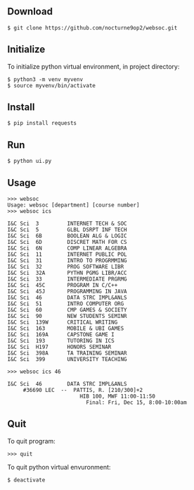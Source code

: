 ## Download
```
$ git clone https://github.com/nocturne9op2/websoc.git
```
## Initialize
To initialize python virtual environment, in project directory:
```
$ python3 -m venv myvenv
$ source myvenv/bin/activate
```
## Install
```
$ pip install requests
```
## Run
```
$ python ui.py
```
## Usage
```
>>> websoc
Usage: websoc [department] [course number]
>>> websoc ics

I&C Sci  3         INTERNET TECH & SOC
I&C Sci  5         GLBL DSRPT INF TECH
I&C Sci  6B        BOOLEAN ALG & LOGIC
I&C Sci  6D        DISCRET MATH FOR CS
I&C Sci  6N        COMP LINEAR ALGEBRA
I&C Sci  11        INTERNET PUBLIC POL
I&C Sci  31        INTRO TO PROGRMMING
I&C Sci  32        PROG SOFTWARE LIBR
I&C Sci  32A       PYTHN PGMG LIBR/ACC
I&C Sci  33        INTERMEDIATE PRGRMG
I&C Sci  45C       PROGRAM IN C/C++
I&C Sci  45J       PROGRAMMING IN JAVA
I&C Sci  46        DATA STRC IMPL&ANLS
I&C Sci  51        INTRO COMPUTER ORG
I&C Sci  60        CMP GAMES & SOCIETY
I&C Sci  90        NEW STUDENTS SEMINR
I&C Sci  139W      CRITICAL WRITING
I&C Sci  163       MOBILE & UBI GAMES
I&C Sci  169A      CAPSTONE GAME I
I&C Sci  193       TUTORING IN ICS
I&C Sci  H197      HONORS SEMINAR
I&C Sci  398A      TA TRAINING SEMINAR
I&C Sci  399       UNIVERSITY TEACHING

>>> websoc ics 46

I&C Sci  46        DATA STRC IMPL&ANLS
     #36690 LEC  --  PATTIS, R. [210/300]+2
                       HIB 100, MWF 11:00-11:50
                         Final: Fri, Dec 15, 8:00-10:00am
```
## Quit
To quit program:
```
>>> quit
```
To quit python virtual envuronment:
```
$ deactivate
```
